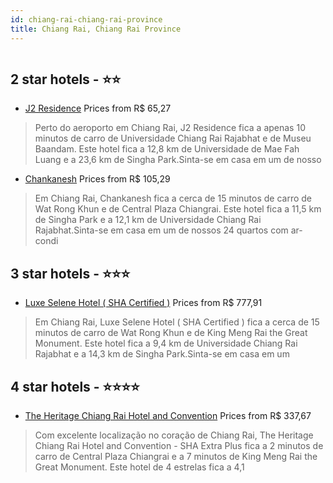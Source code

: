 ```yaml
---
id: chiang-rai-chiang-rai-province
title: Chiang Rai, Chiang Rai Province
---
```


<center><img src="https://i.travelapi.com/hotels/40000000/39660000/39652600/39652563/9b8a362b_z.jpg" alt="" /></center>


##  2 star hotels - ⭐️⭐️

-    [J2 Residence](https://www.hurb.com/br/aud/https://www.hurb.com/br/hotels/chiang-rai/j2-residence-HT-WG6D?cmp=18055) Prices from R$ 65,27
   > Perto do aeroporto em Chiang Rai, J2 Residence fica a apenas 10 minutos de carro de Universidade Chiang Rai Rajabhat e de Museu Baandam.  Este hotel fica a 12,8 km de Universidade de Mae Fah Luang e a 23,6 km de Singha Park.Sinta-se em casa em um de nosso
-    [Chankanesh](https://www.hurb.com/br/aud/https://www.hurb.com/br/hotels/chiang-rai/chankanesh-HT-HSA4?cmp=18055) Prices from R$ 105,29
   > Em Chiang Rai, Chankanesh fica a cerca de 15 minutos de carro de Wat Rong Khun e de Central Plaza Chiangrai.  Este hotel fica a 11,5 km de Singha Park e a 12,1 km de Universidade Chiang Rai Rajabhat.Sinta-se em casa em um de nossos 24 quartos com ar-condi

##  3 star hotels - ⭐️⭐️⭐️

-    [Luxe Selene Hotel ( SHA Certified )](https://www.hurb.com/br/aud/https://www.hurb.com/br/hotels/chiang-rai/luxe-selene-hotel-sha-certified-HT-GO6J?cmp=18055) Prices from R$ 777,91
   > Em Chiang Rai, Luxe Selene Hotel ( SHA Certified ) fica a cerca de 15 minutos de carro de Wat Rong Khun e de King Meng Rai the Great Monument.  Este hotel fica a 9,4 km de Universidade Chiang Rai Rajabhat e a 14,3 km de Singha Park.Sinta-se em casa em um 

##  4 star hotels - ⭐️⭐️⭐️⭐️

-    [The Heritage Chiang Rai Hotel and Convention](https://www.hurb.com/br/aud/https://www.hurb.com/br/hotels/chiang-rai/the-heritage-chiang-rai-hotel-and-convention-HT-YNIU?cmp=18055) Prices from R$ 337,67
   > Com excelente localização no coração de Chiang Rai, The Heritage Chiang Rai Hotel and Convention - SHA Extra Plus fica a 2 minutos de carro de Central Plaza Chiangrai e a 7 minutos de King Meng Rai the Great Monument.  Este hotel de 4 estrelas fica a 4,1 
